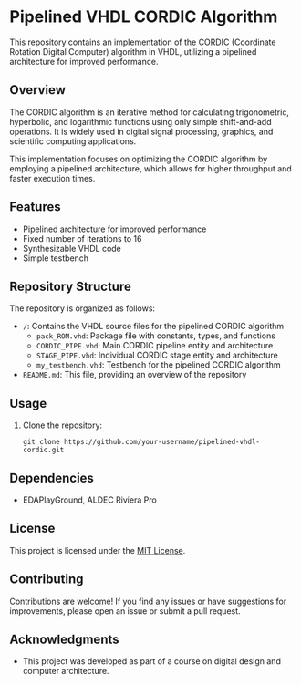 # Pipelined VHDL CORDIC Algorithm

This repository contains an implementation of the CORDIC (Coordinate Rotation Digital Computer) algorithm in VHDL, utilizing a pipelined architecture for improved performance.

## Overview

The CORDIC algorithm is an iterative method for calculating trigonometric, hyperbolic, and logarithmic functions using only simple shift-and-add operations. It is widely used in digital signal processing, graphics, and scientific computing applications.

This implementation focuses on optimizing the CORDIC algorithm by employing a pipelined architecture, which allows for higher throughput and faster execution times.

## Features

- Pipelined architecture for improved performance
- Fixed number of iterations to 16
- Synthesizable VHDL code
- Simple testbench

## Repository Structure

The repository is organized as follows:

- `/`: Contains the VHDL source files for the pipelined CORDIC algorithm
  - `pack_ROM.vhd`: Package file with constants, types, and functions
  - `CORDIC_PIPE.vhd`: Main CORDIC pipeline entity and architecture
  - `STAGE_PIPE.vhd`: Individual CORDIC stage entity and architecture
  - `my_testbench.vhd`: Testbench for the pipelined CORDIC algorithm
- `README.md`: This file, providing an overview of the repository

## Usage

1. Clone the repository:
   ```
   git clone https://github.com/your-username/pipelined-vhdl-cordic.git
   ```

## Dependencies

- EDAPlayGround, ALDEC Riviera Pro

## License

This project is licensed under the [MIT License](LICENSE).

## Contributing

Contributions are welcome! If you find any issues or have suggestions for improvements, please open an issue or submit a pull request.

## Acknowledgments

- This project was developed as part of a course on digital design and computer architecture.
